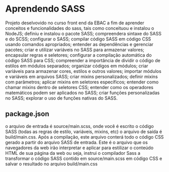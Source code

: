 # Aprendendo SASS
Projeto deselvovido no curso front end da EBAC a fim de aprender conceitos e funcionalidades do sass, tais como conceituou e instalou o NodeJS;
definiu e instalou o pacote SASS;
compreendera sintaxe do SASS e do SCSS;
configurar o SASS;
compilar código SASS em código CSS usando comandos apropriados;
entender as dependências e gerenciar pacotes;
criar e utilizar variáveis no SASS para armazenar valores;
encapsular regras e seletores;
configurar a compilação automática do código SASS para CSS;
compreender a importância de dividir o código de estilos em módulos separados;
organizar códigos em módulos;
criar variáveis para armazenar cores, estilos e outros valores;
importar módulos e variáveis em arquivos SASS;
criar mixins personalizados;
definir mixins com parâmetros;
aplicar mixins em seletores específicos;
entender como chamar mixins dentro de seletores CSS;
entender como os operadores matemáticos podem ser aplicados no SASS;
criar funções personalizadas no SASS;
explorar o uso de funções nativas do SASS.

## package.json

o arquivo de entrada é source/main.scss, onde você é escrito o código SASS (todas as regras de estilo, variáveis, mixins, etc)
o arquivo de saída é build/main.css. Após a compilação, este arquivo conterá todo o código CSS gerado a partir do arquivo SASS de entrada. Este é o arquivo que os navegadores da web irão interpretar e aplicar para estilizar o conteúdo HTML de sua página da web
ou seja,  instrui o compilador Sass a transformar o código SASS contido em source/main.scss em código CSS e salvar o resultado no arquivo build/main.css 